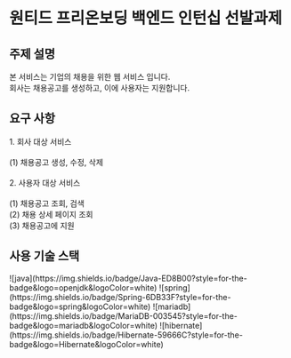 <h1>원티드 프리온보딩 백엔드 인턴십 선발과제</h1>

<h2>주제 설명</h2>
본 서비스는 기업의 채용을 위한 웹 서비스 입니다.<br>
회사는 채용공고를 생성하고, 이에 사용자는 지원합니다.

<h2>요구 사항</h2>
1. 회사 대상 서비스<br><br>
   (1) 채용공고 생성, 수정, 삭제<br><br>
2. 사용자 대상 서비스<br><br>
   (1) 채용공고 조회, 검색<br>
   (2) 채용 상세 페이지 조회<br>
   (3) 채용공고에 지원<br>

<h2>사용 기술 스택</h2>
    ![java](https://img.shields.io/badge/Java-ED8B00?style=for-the-badge&logo=openjdk&logoColor=white)
    ![spring](https://img.shields.io/badge/Spring-6DB33F?style=for-the-badge&logo=spring&logoColor=white)
    ![mariadb](https://img.shields.io/badge/MariaDB-003545?style=for-the-badge&logo=mariadb&logoColor=white)
    ![hibernate](https://img.shields.io/badge/Hibernate-59666C?style=for-the-badge&logo=Hibernate&logoColor=white)

